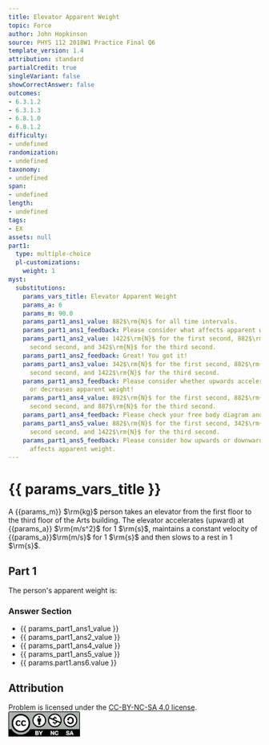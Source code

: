 ```yaml
---
title: Elevator Apparent Weight
topic: Force
author: John Hopkinson
source: PHYS 112 2018W1 Practice Final Q6
template_version: 1.4
attribution: standard
partialCredit: true
singleVariant: false
showCorrectAnswer: false
outcomes:
- 6.3.1.2
- 6.3.1.3
- 6.8.1.0
- 6.8.1.2
difficulty:
- undefined
randomization:
- undefined
taxonomy:
- undefined
span:
- undefined
length:
- undefined
tags:
- EX
assets: null
part1:
  type: multiple-choice
  pl-customizations:
    weight: 1
myst:
  substitutions:
    params_vars_title: Elevator Apparent Weight
    params_a: 6
    params_m: 90.0
    params_part1_ans1_value: 882$\rm{N}$ for all time intervals.
    params_part1_ans1_feedback: Please consider what affects apparent weight.
    params_part1_ans2_value: 1422$\rm{N}$ for the first second, 882$\rm{N}$ for the
      second second, and 342$\rm{N}$ for the third second.
    params_part1_ans2_feedback: Great! You got it!
    params_part1_ans3_value: 342$\rm{N}$ for the first second, 882$\rm{N}$ for the
      second second, and 1422$\rm{N}$ for the third second.
    params_part1_ans3_feedback: Please consider whether upwards acceleration increases
      or decreases apparent weight!
    params_part1_ans4_value: 892$\rm{N}$ for the first second, 882$\rm{N}$ for the
      second second, and 887$\rm{N}$ for the third second.
    params_part1_ans4_feedback: Please check your free body diagram and calculations!
    params_part1_ans5_value: 882$\rm{N}$ for the first second, 342$\rm{N}$ for the
      second second, and 1422$\rm{N}$ for the third second.
    params_part1_ans5_feedback: Please consider how upwards or downwards acceleration
      affects apparent weight.
---
```

# {{ params_vars_title }}
A {{params_m}} $\rm{kg}$ person takes an elevator from the first floor to the third floor of the Arts building. The elevator accelerates (upward) at {{params_a}} $\rm{m/s^2}$ for 1 $\rm{s}$, maintains a constant velocity of {{params_a}}$\rm{m/s}$ for 1 $\rm{s}$ and then slows to a rest in 1 $\rm{s}$.

## Part 1

The person's apparent weight is:

### Answer Section

- {{ params_part1_ans1_value }}
- {{ params_part1_ans2_value }}
- {{ params_part1_ans4_value }}
- {{ params_part1_ans5_value }}
- {{ params.part1.ans6.value }}

## Attribution

Problem is licensed under the [CC-BY-NC-SA 4.0 license](https://creativecommons.org/licenses/by-nc-sa/4.0/).<br> ![The Creative Commons 4.0 license requiring attribution-BY, non-commercial-NC, and share-alike-SA license.](https://raw.githubusercontent.com/firasm/bits/master/by-nc-sa.png)